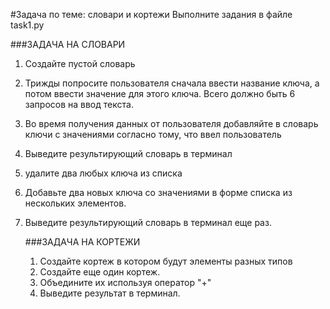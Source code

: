#Задача по теме: словари и кортежи
Выполните задания в файле task1.py

###ЗАДАЧА НА СЛОВАРИ

1. Создайте пустой словарь
2. Трижды попросите пользователя сначала
ввести название ключа, а потом ввести
значение для этого ключа. Всего должно быть
6 запросов на ввод текста.
3. Во время получения данных от пользователя
добавляйте в словарь ключи с значениями
согласно тому, что ввел пользователь
4. Выведите результирующий словарь в терминал
5. удалите два любых ключа из списка
6. Добавьте два новых ключа со значениями в форме списка из нескольких элементов.
7. Выведите результирующий словарь в терминал еще раз.

   ###ЗАДАЧА НА КОРТЕЖИ

   1. Создайте кортеж в котором будут элементы разных типов
   2. Создайте еще один кортеж.
   3. Объедините их используя оператор "+"
   4. Выведите результат в терминал.

